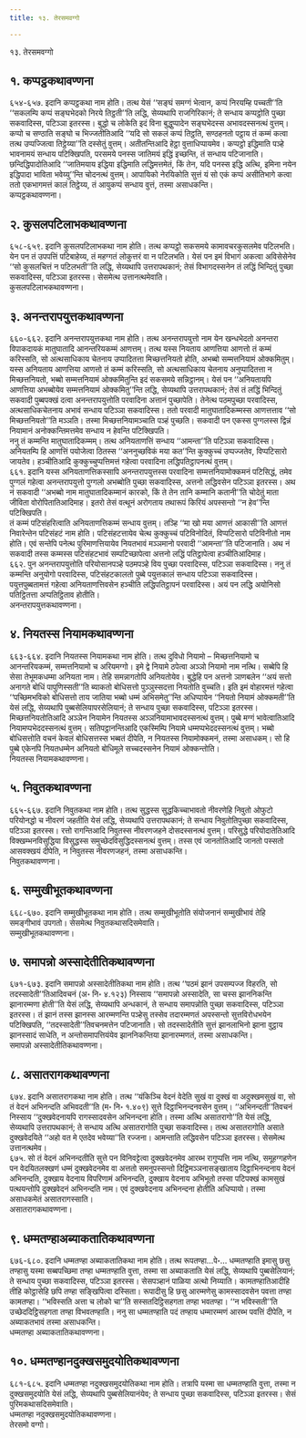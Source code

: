```yaml
---
title: १३. तेरसमवग्गो

---
```

१३. तेरसमवग्गो  


## १. कप्पट्ठकथावण्णना

६५४-६५७. इदानि कप्पट्ठकथा नाम होति। तत्थ येसं ‘‘सङ्घं समग्गं भेत्वान, कप्पं निरयम्हि पच्चती’’ति ‘‘सकलम्पि कप्पं सङ्घभेदको निरये तिट्ठती’’ति लद्धि, सेय्यथापि राजगिरिकानं; ते सन्धाय कप्पट्ठोति पुच्छा सकवादिस्स, पटिञ्ञा इतरस्स। बुद्धो च लोकेति इदं विना बुद्धुप्पादेन सङ्घभेदस्स अभावदस्सनत्थं वुत्तम्। कप्पो च सण्ठाति सङ्घो च भिज्जतीतिआदि ‘‘यदि सो सकलं कप्पं तिट्ठति, सण्ठहनतो पट्ठाय तं कम्मं कत्वा तत्थ उप्पज्जित्वा तिट्ठेय्या’’ति दस्सेतुं वुत्तम्। अतीतन्तिआदि हेट्ठा वुत्ताधिप्पायमेव। कप्पट्ठो इद्धिमाति पञ्हे भावनामयं सन्धाय पटिक्खिपति, परसमये पनस्स जातिमयं इद्धिं इच्छन्ति, तं सन्धाय पटिजानाति। छन्दिद्धिपादोतिआदि ‘‘जातिमयाय इद्धिया इद्धिमाति लद्धिमत्तमेतं, किं तेन, यदि पनस्स इद्धि अत्थि, इमिना नयेन इद्धिपादा भाविता भवेय्यु’’न्ति चोदनत्थं वुत्तम्। आपायिको नेरयिकोति सुत्तं यं सो एकं कप्पं असीतिभागे कत्वा ततो एकभागमत्तं कालं तिट्ठेय्य, तं आयुकप्पं सन्धाय वुत्तं, तस्मा असाधकन्ति।  
कप्पट्ठकथावण्णना।  


## २. कुसलपटिलाभकथावण्णना

६५८-६५९. इदानि कुसलपटिलाभकथा नाम होति। तत्थ कप्पट्ठो सकसमये कामावचरकुसलमेव पटिलभति। येन पन तं उपपत्तिं पटिबाहेय्य, तं महग्गतं लोकुत्तरं वा न पटिलभति। येसं पन इमं विभागं अकत्वा अविसेसेनेव ‘‘सो कुसलचित्तं न पटिलभती’’ति लद्धि, सेय्यथापि उत्तरापथकानं; तेसं विभागदस्सनेन तं लद्धिं भिन्दितुं पुच्छा सकवादिस्स, पटिञ्ञा इतरस्स। सेसमेत्थ उत्तानत्थमेवाति।  
कुसलपटिलाभकथावण्णना।  


## ३. अनन्तरापयुत्तकथावण्णना

६६०-६६२. इदानि अनन्तरापयुत्तकथा नाम होति। तत्थ अनन्तरापयुत्तो नाम येन खन्धभेदतो अनन्तरा विपाकदायकं मातुघातादि आनन्तरियकम्मं आणत्तम्। तत्थ यस्स नियताय आणत्तिया आणत्तो तं कम्मं करिस्सति, सो अत्थसाधिकाय चेतनाय उप्पादितत्ता मिच्छत्तनियतो होति, अभब्बो सम्मत्तनियामं ओक्कमितुम्। यस्स अनियताय आणत्तिया आणत्तो तं कम्मं करिस्सति, सो अत्थसाधिकाय चेतनाय अनुप्पादितत्ता न मिच्छत्तनियतो, भब्बो सम्मत्तनियामं ओक्कमितुन्ति इदं सकसमये सन्निट्ठानम्। येसं पन ‘‘अनियतायपि आणत्तिया अभब्बोयेव सम्मत्तनियामं ओक्कमितु’’न्ति लद्धि, सेय्यथापि उत्तरापथकानं; तेसं तं लद्धिं भिन्दितुं सकवादी पुब्बपक्खं दत्वा अनन्तरापयुत्तोति परवादिना अत्तानं पुच्छापेति। तेनेत्थ पठमपुच्छा परवादिस्स, अत्थसाधिकचेतनाय अभावं सन्धाय पटिञ्ञा सकवादिस्स। ततो परवादी मातुघातादिकम्मस्स आणत्तत्ताव ‘‘सो मिच्छत्तनियतो’’ति मञ्ञति। तस्मा मिच्छत्तनियामञ्चाति पञ्हं पुच्छति। सकवादी पन एकस्स पुग्गलस्स द्विन्नं नियामानं अनोक्कन्तिमत्तमेव सन्धाय न हेवन्ति पटिक्खिपति।  
ननु तं कम्मन्ति मातुघातादिकम्मम्। तत्थ अनियताणत्तिं सन्धाय ‘‘आमन्ता’’ति पटिञ्ञा सकवादिस्स। अनियतम्पि हि आणत्तिं पयोजेत्वा ठितस्स ‘‘अननुच्छविकं मया कत’’न्ति कुक्कुच्चं उप्पज्जतेव, विप्पटिसारो जायतेव। हञ्चीतिआदि कुक्कुच्चुप्पत्तिमत्तं गहेत्वा परवादिना लद्धिपतिट्ठापनत्थं वुत्तम्।  
६६१. इदानि यस्स अनियताणत्तिकस्सापि अनन्तरापयुत्तस्स परवादिना सम्मत्तनियामोक्कमनं पटिसिद्धं, तमेव पुग्गलं गहेत्वा अनन्तरापयुत्तो पुग्गलो अभब्बोति पुच्छा सकवादिस्स, अत्तनो लद्धिवसेन पटिञ्ञा इतरस्स। अथ नं सकवादी ‘‘अभब्बो नाम मातुघातादिकम्मानं कारको, किं ते तेन तानि कम्मानि कतानी’’ति चोदेतुं माता जीविता वोरोपितातिआदिमाह। इतरो तेसं वत्थूनं अरोगताय तथारूपं किरियं अपस्सन्तो ‘‘न हेव’’न्ति पटिक्खिपति।  
तं कम्मं पटिसंहरित्वाति अनियताणत्तिकम्मं सन्धाय वुत्तम्। तञ्हि ‘‘मा खो मया आणत्तं आकासी’’ति आणत्तं निवारेन्तेन पटिसंहटं नाम होति। पटिसंहटत्तायेव चेत्थ कुक्कुच्चं पटिविनोदितं, विप्पटिसारो पटिविनीतो नाम होति। एवं सन्तेपि पनेत्थ पुरिमाणत्तियायेव नियतभावं मञ्ञमानो परवादी ‘‘आमन्ता’’ति पटिजानाति। अथ नं सकवादी तस्स कम्मस्स पटिसंहटभावं सम्पटिच्छापेत्वा अत्तनो लद्धिं पतिट्ठापेत्वा हञ्चीतिआदिमाह।  
६६२. पुन अनन्तरापयुत्तोति परियोसानपञ्हे पठमपञ्हे विय पुच्छा परवादिस्स, पटिञ्ञा सकवादिस्स। ननु तं कम्मन्ति अनुयोगो परवादिस्स, पटिसंहटकालतो पुब्बे पयुत्तकालं सन्धाय पटिञ्ञा सकवादिस्स। पयुत्तपुब्बतामत्तं गहेत्वा अनियताणत्तिवसेन हञ्चीति लद्धिपतिट्ठापनं परवादिस्स। अयं पन लद्धि अयोनिसो पतिट्ठितत्ता अप्पतिट्ठिताव होतीति।  
अनन्तरापयुत्तकथावण्णना।  


## ४. नियतस्स नियामकथावण्णना

६६३-६६४. इदानि नियतस्स नियामकथा नाम होति। तत्थ दुविधो नियामो – मिच्छत्तनियामो च आनन्तरियकम्मं, सम्मत्तनियामो च अरियमग्गो। इमे द्वे नियामे ठपेत्वा अञ्ञो नियामो नाम नत्थि। सब्बेपि हि सेसा तेभूमकधम्मा अनियता नाम। तेहि समन्नागतोपि अनियतोयेव। बुद्धेहि पन अत्तनो ञाणबलेन ‘‘अयं सत्तो अनागते बोधिं पापुणिस्सती’’ति ब्याकतो बोधिसत्तो पुञ्ञुस्सदत्ता नियतोति वुच्चति। इति इमं वोहारमत्तं गहेत्वा ‘‘पच्छिमभविको बोधिसत्तो ताय जातिया भब्बो धम्मं अभिसमेतु’’न्ति अधिप्पायेन ‘‘नियतो नियामं ओक्कमती’’ति येसं लद्धि, सेय्यथापि पुब्बसेलियापरसेलियानं; ते सन्धाय पुच्छा सकवादिस्स, पटिञ्ञा इतरस्स। मिच्छत्तनियतोतिआदि अञ्ञेन नियामेन नियतस्स अञ्ञनियामाभावदस्सनत्थं वुत्तम्। पुब्बे मग्गं भावेत्वातिआदि नियामप्पभेददस्सनत्थं वुत्तम्। सतिपट्ठानन्तिआदि एकस्मिम्पि नियामे धम्मप्पभेददस्सनत्थं वुत्तम्। भब्बो बोधिसत्तोति वचनं केवलं बोधिसत्तस्स भब्बतं दीपेति, न नियतस्स नियामोक्कमनं, तस्मा असाधकम्। सो हि पुब्बे एकेनपि नियतधम्मेन अनियतो बोधिमूले सच्चदस्सनेन नियामं ओक्कन्तोति।  
नियतस्स नियामकथावण्णना।  


## ५. निवुतकथावण्णना

६६५-६६७. इदानि निवुतकथा नाम होति। तत्थ सुद्धस्स सुद्धकिच्चाभावतो नीवरणेहि निवुतो ओफुटो परियोनद्धो च नीवरणं जहतीति येसं लद्धि, सेय्यथापि उत्तरापथकानं; ते सन्धाय निवुतोतिपुच्छा सकवादिस्स, पटिञ्ञा इतरस्स। रत्तो रागन्तिआदि निवुतस्स नीवरणजहने दोसदस्सनत्थं वुत्तम्। परिसुद्धे परियोदातेतिआदि विक्खम्भनविसुद्धिया विसुद्धस्स समुच्छेदविसुद्धिदस्सनत्थं वुत्तम्। तस्स एवं जानतोतिआदि जानतो पस्सतो आसवक्खयं दीपेति, न निवुतस्स नीवरणजहनं, तस्मा असाधकन्ति।  
निवुतकथावण्णना।  


## ६. सम्मुखीभूतकथावण्णना

६६८-६७०. इदानि सम्मुखीभूतकथा नाम होति। तत्थ सम्मुखीभूतोति संयोजनानं सम्मुखीभावं तेहि समङ्गीभावं उपगतो। सेसमेत्थ निवुतकथासदिसमेवाति।  
सम्मुखीभूतकथावण्णना।  


## ७. समापन्नो अस्सादेतीतिकथावण्णना

६७१-६७३. इदानि समापन्नो अस्सादेतीतिकथा नाम होति। तत्थ ‘‘पठमं झानं उपसम्पज्ज विहरति, सो तदस्सादेती’’तिआदिवचनं (अ॰ नि॰ ४.१२३) निस्साय ‘‘समापन्नो अस्सादेति, सा चस्स झाननिकन्ति झानारम्मणा होती’’ति येसं लद्धि, सेय्यथापि अन्धकानं, ते सन्धाय समापन्नोति पुच्छा सकवादिस्स, पटिञ्ञा इतरस्स। तं झानं तस्स झानस्स आरम्मणन्ति पञ्हेसु तस्सेव तदारम्मणतं अपस्सन्तो सुत्तविरोधभयेन पटिक्खिपति, ‘‘तदस्सादेती’’तिवचनमत्तेन पटिजानाति। सो तदस्सादेतीति सुत्तं झानलाभिनो झाना वुट्ठाय झानस्सादं साधेति, न अन्तोसमापत्तियंयेव झाननिकन्तिया झानारम्मणतं, तस्मा असाधकन्ति।  
समापन्नो अस्सादेतीतिकथावण्णना।  


## ८. असातरागकथावण्णना

६७४. इदानि असातरागकथा नाम होति। तत्थ ‘‘यंकिञ्चि वेदनं वेदेति सुखं वा दुक्खं वा अदुक्खमसुखं वा, सो तं वेदनं अभिनन्दति अभिवदती’’ति (म॰ नि॰ १.४०९) सुत्ते दिट्ठाभिनन्दनवसेन वुत्तम्। ‘‘अभिनन्दती’’तिवचनं निस्साय ‘‘दुक्खवेदनायपि रागस्सादवसेन अभिनन्दना होति। तस्मा अत्थि असातरागो’’ति येसं लद्धि, सेय्यथापि उत्तरापथकानं; ते सन्धाय अत्थि असातरागोति पुच्छा सकवादिस्स। तत्थ असातरागोति असाते दुक्खवेदयिते ‘‘अहो वत मे एतदेव भवेय्या’’ति रज्जना। आमन्ताति लद्धिवसेन पटिञ्ञा इतरस्स। सेसमेत्थ उत्तानत्थमेव।  
६७५. सो तं वेदनं अभिनन्दतीति सुत्ते पन विनिवट्टेत्वा दुक्खवेदनमेव आरब्भ रागुप्पत्ति नाम नत्थि, समूहग्गहणेन पन वेदयितलक्खणं धम्मं दुक्खवेदनमेव वा अत्ततो समनुपस्सन्तो दिट्ठिमञ्ञनासङ्खाताय दिट्ठाभिनन्दनाय वेदनं अभिनन्दति, दुक्खाय वेदनाय विपरिणामं अभिनन्दति, दुक्खाय वेदनाय अभिभूतो तस्सा पटिपक्खं कामसुखं पत्थयन्तोपि दुक्खवेदनं अभिनन्दति नाम। एवं दुक्खवेदनाय अभिनन्दना होतीति अधिप्पायो। तस्मा असाधकमेतं असातरागस्साति।  
असातरागकथावण्णना।  


## ९. धम्मतण्हाअब्याकतातिकथावण्णना

६७६-६८०. इदानि धम्मतण्हा अब्याकतातिकथा नाम होति। तत्थ रूपतण्हा…पे॰… धम्मतण्हाति इमासु छसु तण्हासु यस्मा सब्बपच्छिमा तण्हा धम्मतण्हाति वुत्ता, तस्मा सा अब्याकताति येसं लद्धि, सेय्यथापि पुब्बसेलियानं; ते सन्धाय पुच्छा सकवादिस्स, पटिञ्ञा इतरस्स। सेसपञ्हानं पाळिया अत्थो निय्याति। कामतण्हातिआदीहि तीहि कोट्ठासेहि छपि तण्हा सङ्खिपित्वा दस्सिता। रूपादीसु हि छसु आरम्मणेसु कामस्सादवसेन पवत्ता तण्हा कामतण्हा। ‘‘भविस्सति अत्ता च लोको चा’’ति सस्सतदिट्ठिसहगता तण्हा भवतण्हा। ‘‘न भविस्सती’’ति उच्छेददिट्ठिसहगता तण्हा विभवतण्हाति। ननु सा धम्मतण्हाति पदं तण्हाय धम्मारम्मणं आरब्भ पवत्तिं दीपेति, न अब्याकतभावं तस्मा असाधकन्ति।  
धम्मतण्हा अब्याकतातिकथावण्णना।  


## १०. धम्मतण्हानदुक्खसमुदयोतिकथावण्णना

६८१-६८५. इदानि धम्मतण्हा नदुक्खसमुदयोतिकथा नाम होति। तत्रापि यस्मा सा धम्मतण्हाति वुत्ता, तस्मा न दुक्खसमुदयोति येसं लद्धि, सेय्यथापि पुब्बसेलियानंयेव; ते सन्धाय पुच्छा सकवादिस्स, पटिञ्ञा इतरस्स। सेसं पुरिमकथासदिसमेवाति।  
धम्मतण्हा नदुक्खसमुदयोतिकथावण्णना।  
तेरसमो वग्गो।  